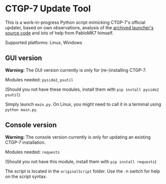 # CTGP-7 Update Tool

This is a work-in-progress Python script mimicking CTGP-7's official updater, based on own observations, analysis of the [archived launcher's source code](https://github.com/PabloMK7/CTGP-7_Launcher) and lots of help from PabloMK7 himself.

Supported platforms: Linux, Windows

## GUI version

**Warning:** The GUI version currently is only for (re-)installing CTGP-7.

Modules needed: `pyside2`, `psutil`

(Should you not have these modules, install them with `pip install pyside2 psutil`)

Simply launch `main.py`.
On Linux, you might need to call it in a terminal using `python main.py`.

## Console version

**Warning:** The console version currently is only for updating an existing CTGP-7 installation.

Modules needed: `requests`

(Should you not have this module, install them with `pip install requests`)

The script is located in the `originalScript` folder. Use the `-h` switch for help on the script syntax.
